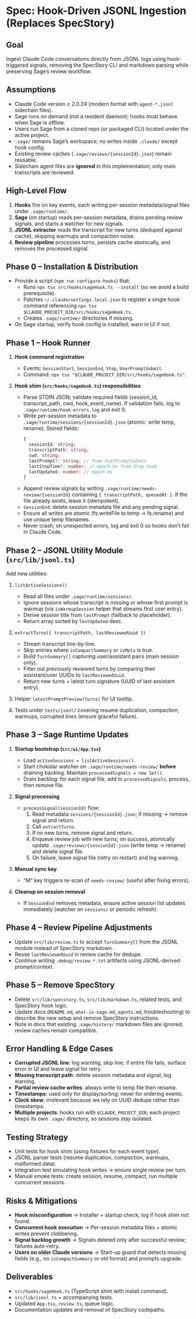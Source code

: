 # Spec: Hook-Driven JSONL Ingestion (Replaces SpecStory)

## Goal
Ingest Claude Code conversations directly from JSONL logs using hook-triggered signals, removing the SpecStory CLI and markdown parsing while preserving Sage’s review workflow.

## Assumptions
- Claude Code version ≥ 2.0.24 (modern format with `agent-*.jsonl` sidechain files).
- Sage runs on demand (not a resident daemon); hooks must behave when Sage is offline.
- Users run Sage from a cloned repo (or packaged CLI) located under the active project.
- `.sage/` remains Sage’s workspace; no writes inside `.claude/` except hook config.
- Existing review caches (`.sage/reviews/{sessionId}.json`) remain reusable.
- Sidechain agent files are **ignored** in this implementation; only main transcripts are reviewed.

## High-Level Flow
1. **Hooks** fire on key events, each writing per-session metadata/signal files under `.sage/runtime/`.
2. **Sage** (on startup) reads per-session metadata, drains pending review signals, and starts a watcher for new signals.
3. **JSONL extractor** reads the transcript for new turns (deduped against cache), skipping warmups and compaction noise.
4. **Review pipeline** processes turns, persists cache atomically, and removes the processed signal.

## Phase 0 – Installation & Distribution
- Provide a script (`npm run configure-hooks`) that:
  - Runs `npx tsx src/hooks/sageHook.ts --install` (so we avoid a build prerequisite).
  - Patches `~/.claude/settings.local.json` to register a single hook command referencing `npx tsx $CLAUDE_PROJECT_DIR/src/hooks/sageHook.ts`.
  - Creates `.sage/runtime/` directories if missing.
- On Sage startup, verify hook config is installed; warn in UI if not.

## Phase 1 – Hook Runner
1. **Hook command registration**
   - Events: `SessionStart`, `SessionEnd`, `Stop`, `UserPromptSubmit`.
   - Command: `npx tsx "$CLAUDE_PROJECT_DIR/src/hooks/sageHook.ts"`.

2. **Hook shim (`src/hooks/sageHook.ts`) responsibilities**
   - Parse STDIN JSON; validate required fields (session_id, transcript_path, cwd, hook_event_name). If validation fails, log to `.sage/runtime/hook-errors.log` and exit 0.
   - Write per-session metadata to `.sage/runtime/sessions/{sessionId}.json` (atomic: write temp, rename). Stored fields:
     ```ts
     {
       sessionId: string;
       transcriptPath: string;
       cwd: string;
       lastPrompt?: string; // from UserPromptSubmit
       lastStopTime?: number; // epoch ms from Stop hook
       lastUpdated: number; // epoch ms
     }
     ```
   - Append review signals by writing `.sage/runtime/needs-review/{sessionId}` containing `{ transcriptPath, queuedAt }`. If the file already exists, leave it (idempotent).
   - `SessionEnd`: delete session metadata file and any pending signal.
   - Ensure all writes are atomic (fs.writeFile to temp → fs.rename) and use unique temp filenames.
   - Never crash; on unexpected errors, log and exit 0 so hooks don’t fail in Claude Code.

## Phase 2 – JSONL Utility Module (`src/lib/jsonl.ts`)
Add new utilities:
1. `listActiveSessions()`  
   - Read all files under `.sage/runtime/sessions/`.  
   - Ignore sessions whose transcript is missing or whose first prompt is warmup (via `isWarmupSession` helper that streams first user entry).  
   - Derive session title from `lastPrompt` (fallback to placeholder).  
   - Return array sorted by `lastUpdated` desc.

2. `extractTurns({ transcriptPath, lastReviewedUuid })`  
   - Stream transcript line-by-line.  
   - Skip entries where `isCompactSummary` or `isMeta` is true.  
   - Build `TurnSummary[]` capturing user/assistant pairs (main session only).  
   - Filter out previously reviewed turns by comparing their assistant/user UUIDs to `lastReviewedUuid`.  
   - Return new turns + latest turn signature (UUID of last assistant entry).

3. Helper `latestPromptPreview(turns)` for UI tooltip.

4. Tests under `tests/jsonl/` covering resume duplication, compaction, warmups, corrupted lines (ensure graceful failure).

## Phase 3 – Sage Runtime Updates
1. **Startup bootstrap (`src/ui/App.tsx`)**
   - Load `activeSessions = listActiveSessions()`.  
   - Start chokidar watcher on `.sage/runtime/needs-review/` **before** draining backlog. Maintain `processedSignals = new Set()`.  
   - Drain backlog: for each signal file, add to `processedSignals`, process, then remove file.

2. **Signal processing**
   - `processSignal(sessionId)` flow:
     1. Read metadata `sessions/{sessionId}.json`; if missing → remove signal and return.  
     2. Call `extractTurns`.  
     3. If no new turns, remove signal and return.  
     4. Enqueue review job with new turns; on success, atomically update `.sage/reviews/{sessionId}.json` (write temp → rename) and delete signal file.  
     5. On failure, leave signal file (retry on restart) and log warning.

3. **Manual sync key**  
   - “M” key triggers re-scan of `needs-review/` (useful after fixing errors).

4. **Cleanup on session removal**  
   - If `SessionEnd` removes metadata, ensure active session list updates immediately (watcher on `sessions/` or periodic refresh).

## Phase 4 – Review Pipeline Adjustments
- Update `src/lib/review.ts` to accept `TurnSummary[]` from the JSONL module instead of SpecStory markdown.
- Reuse `lastReviewedUuid` in review cache for dedupe.
- Continue writing `.debug/review-*.txt` artifacts using JSONL-derived prompt/context.

## Phase 5 – Remove SpecStory
- Delete `src/lib/specstory.ts`, `src/lib/markdown.ts`, related tests, and SpecStory hook logic.
- Update docs (`README.md`, `what-is-sage.md`, `agents.md`, troubleshooting) to describe the new setup and remove SpecStory instructions.
- Note in docs that existing `.sage/history/` markdown files are ignored; review caches remain compatible.

## Error Handling & Edge Cases
- **Corrupted JSONL line**: log warning, skip line; if entire file fails, surface error in UI and leave signal for retry.
- **Missing transcript path**: delete session metadata and signal; log warning.
- **Partial review cache writes**: always write to temp file then rename.
- **Timestamps**: used only for display/sorting; never for ordering events.
- **Clock skew**: irrelevant because we rely on UUID dedupe rather than timestamps.
- **Multiple projects**: hooks run with `$CLAUDE_PROJECT_DIR`; each project keeps its own `.sage/` directory, so sessions stay isolated.

## Testing Strategy
- Unit tests for hook shim (using fixtures for each event type).
- JSONL parser tests (resume duplication, compaction, warmups, malformed data).
- Integration test simulating hook writes → ensure single review per turn.
- Manual smoke tests: create session, resume, compact, run multiple concurrent sessions.

## Risks & Mitigations
- **Hook misconfiguration** → Installer + startup check; log if hook shim not found.
- **Concurrent hook execution** → Per-session metadata files + atomic writes prevent clobbering.
- **Signal backlog growth** → Signals deleted only after successful review; failures auto-retry.
- **Users on older Claude versions** → Start-up guard that detects missing fields (e.g., no `isCompactSummary` or old format) and prompts upgrade.

## Deliverables
- `src/hooks/sageHook.ts` (TypeScript shim with install command).
- `src/lib/jsonl.ts` + accompanying tests.
- Updated `App.tsx`, `review.ts`, queue logic.
- Documentation updates and removal of SpecStory codepaths.
